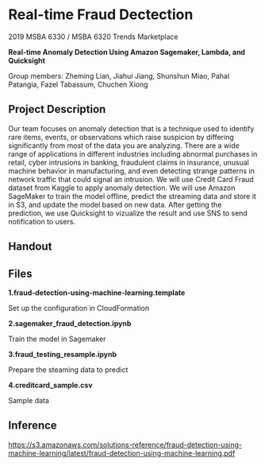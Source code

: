 # Real-time Fraud Dectection


2019 MSBA 6330 / MSBA 6320 Trends Marketplace

**Real-time Anomaly Detection Using Amazon Sagemaker, Lambda, and Quicksight**

Group members: Zheming Lian, Jiahui Jiang, Shunshun Miao, Pahal Patangia, Fazel Tabassum, Chuchen Xiong


## Project Description

Our team focuses on anomaly detection that is a technique used to identify rare items, events, or observations which raise suspicion by differing significantly from most of the data you are analyzing. There are a wide range of applications in different industries including abnormal purchases in retail, cyber intrusions in banking, fraudulent claims in insurance, unusual machine behavior in manufacturing, and even detecting strange patterns in network traffic that could signal an intrusion. We will use Credit Card Fraud dataset from Kaggle to apply anomaly detection. We will use Amazon SageMaker to train the model offline, predict the streaming data and store it in S3, and update the model based on new data. After getting the prediction, we use Quicksight to vizualize the result and use SNS to send notification to users.

## Handout

## Files

**1.fraud-detection-using-machine-learning.template**

Set up the configuration in CloudFormation

**2.sagemaker_fraud_detection.ipynb**

Train the model in Sagemaker

**3.fraud_testing_resample.ipynb**

Prepare the steaming data to predict

**4.creditcard_sample.csv**

Sample data

## Inference

https://s3.amazonaws.com/solutions-reference/fraud-detection-using-machine-learning/latest/fraud-detection-using-machine-learning.pdf
